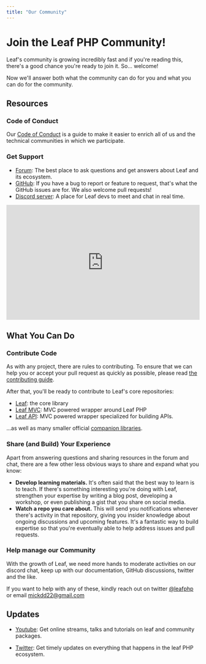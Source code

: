 ```yaml
---
title: "Our Community"
---
```


# Join the Leaf PHP Community!

Leaf's community is growing incredibly fast and if you're reading this, there's a good chance you're ready to join it. So... welcome!

Now we'll answer both what the community can do for you and what you can do for the community.

## Resources

### Code of Conduct

Our [Code of Conduct](/coc/) is a guide to make it easier to enrich all of us and the technical communities in which we participate.

### Get Support

- [Forum](https://github.com/leafsphp/leaf/discussions/57): The best place to ask questions and get answers about Leaf and its ecosystem.
- [GitHub](https://github.com/leafsphp/leaf): If you have a bug to report or feature to request, that's what the GitHub issues are for. We also welcome pull requests!
- [Discord server](https://discord.gg/Pkrm9NJPE3): A place for Leaf devs to meet and chat in real time.

<iframe src="https://discord.com/widget?id=891808595715436574&theme=dark" width="100%" height="300" allowtransparency="true" frameborder="0" sandbox="allow-popups allow-popups-to-escape-sandbox allow-same-origin allow-scripts"></iframe>

## What You Can Do

### Contribute Code

As with any project, there are rules to contributing. To ensure that we can help you or accept your pull request as quickly as possible, please read [the contributing guide](/community/contributing).

After that, you'll be ready to contribute to Leaf's core repositories:

- [Leaf](https://github.com/leafsphp/leaf): the core library
- [Leaf MVC](https://github.com/leafsphp/leafMVC): MVC powered wrapper around Leaf PHP
- [Leaf API](https://github.com/leafsphp/leafAPI): MVC powered wrapper specialized for building APIs.

...as well as many smaller official [companion libraries](https://github.com/leafsphp).

### Share (and Build) Your Experience

Apart from answering questions and sharing resources in the forum and chat, there are a few other less obvious ways to share and expand what you know:

- **Develop learning materials.** It's often said that the best way to learn is to teach. If there's something interesting you're doing with Leaf, strengthen your expertise by writing a blog post, developing a workshop, or even publishing a gist that you share on social media.
- **Watch a repo you care about.** This will send you notifications whenever there's activity in that repository, giving you insider knowledge about ongoing discussions and upcoming features. It's a fantastic way to build expertise so that you're eventually able to help address issues and pull requests.

### Help manage our Community

With the growth of Leaf, we need more hands to moderate activities on our discord chat, keep up with our documentation, GitHub discussions, twitter and the like.

If you want to help with any of these, kindly reach out on twitter [@leafphp](https://twitter.com/leafphp) or email [mickdd22@gmail.com](mailto:mickdd22@gmail.com)

## Updates

- [Youtube](https://twitter.com/leafphp): Get online streams, talks and tutorials on leaf and community packages.

- [Twitter](https://twitter.com/leafphp): Get timely updates on everything that happens in the leaf PHP ecosystem.

<!-- <a class="twitter-timeline" href="https://twitter.com/leafphp?ref_src=twsrc%5Etfw">Tweets by leafphp</a> <script async src="https://platform.twitter.com/widgets.js" charset="utf-8"></script> -->
